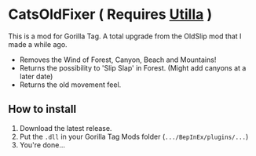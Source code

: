 # CatsOldFixer  ( Requires [Utilla](https://github.com/legoandmars/Utilla) )
This is a mod for Gorilla Tag. A total upgrade from the OldSlip mod that I made a while ago.
- Removes the Wind of Forest, Canyon, Beach and Mountains!
- Returns the possibility to 'Slip Slap' in Forest. (Might add canyons at a later date)
- Returns the old movement feel.
## How to install
1. Download the latest release.
2. Put the `.dll` in your Gorilla Tag Mods folder (`.../BepInEx/plugins/...`)
3. You're done...

